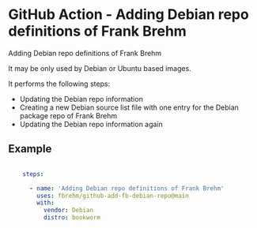 # GitHub Action - Adding Debian repo definitions of Frank Brehm

Adding Debian repo definitions of Frank Brehm

It may be only used by Debian or Ubuntu based images.

It performs the following steps:

* Updating the Debian repo information
* Creating a new Debian source list file with one entry for the Debian package repo of Frank Brehm
* Updating the Debian repo information again

## Example

```yaml

    steps:

      - name: 'Adding Debian repo definitions of Frank Brehm'
        uses: fbrehm/github-add-fb-debian-repo@main
        with:
          vendor: Debian
          distro: bookworm

```

